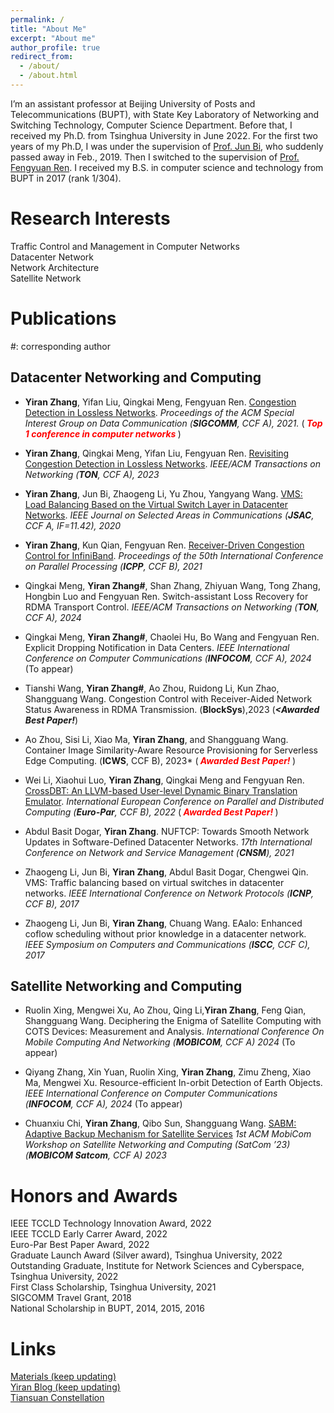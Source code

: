 ```yaml
---
permalink: /
title: "About Me"
excerpt: "About me"
author_profile: true
redirect_from: 
  - /about/
  - /about.html
---
```


I’m an assistant professor at Beijing University of Posts and Telecommunications (BUPT), with State Key Laboratory of Networking and Switching Technology, Computer Science Department. Before that, I received my Ph.D. from Tsinghua University in June 2022. For the first two years of my Ph.D, I was under the supervision of [Prof. Jun Bi](https://www.tsinghua.edu.cn/info/1715/70637.htm), who suddenly passed away in Feb., 2019. Then I switched to the supervision of [Prof. Fengyuan Ren](https://www.cs.tsinghua.edu.cn/info/1126/3585.htm). I received my B.S. in computer science and technology from BUPT in 2017 (rank 1/304).

Research Interests
======
Traffic Control and Management in Computer Networks  
Datacenter Network  
Network Architecture  
Satellite Network

Publications
======
#: corresponding author

## Datacenter Networking and Computing

- **Yiran Zhang**, Yifan Liu, Qingkai Meng, Fengyuan Ren. [Congestion Detection in Lossless Networks](https://dl.acm.org/doi/10.1145/3452296.3472899). *Proceedings of the ACM Special Interest Group on Data Communication (**SIGCOMM**, CCF A), 2021.* (***<font color=red> Top 1 conference in computer networks </font>***)

- **Yiran Zhang**, Qingkai Meng, Yifan Liu, Fengyuan Ren. [Revisiting Congestion Detection in Lossless Networks](https://ieeexplore.ieee.org/document/10068180). *IEEE/ACM Transactions on Networking (**TON**, CCF A), 2023* 

- **Yiran Zhang**, Jun Bi, Zhaogeng Li, Yu Zhou, Yangyang Wang. [VMS: Load Balancing Based on the Virtual Switch Layer in Datacenter Networks](https://ieeexplore.ieee.org/document/9060887). *IEEE Journal on Selected Areas in Communications (**JSAC**, CCF A, IF=11.42), 2020*

- **Yiran Zhang**, Kun Qian, Fengyuan Ren. [Receiver-Driven Congestion Control for InfiniBand](https://dl.acm.org/doi/fullHtml/10.1145/3472456.3472466). *Proceedings of the 50th International Conference on Parallel Processing (**ICPP**, CCF B), 2021*

- Qingkai Meng, **Yiran Zhang#**, Shan Zhang, Zhiyuan Wang, Tong Zhang, Hongbin Luo and Fengyuan Ren. Switch-assistant Loss Recovery for RDMA Transport Control. *IEEE/ACM Transactions on Networking (**TON**, CCF A), 2024* 

- Qingkai Meng, **Yiran Zhang#**, Chaolei Hu, Bo Wang and Fengyuan Ren. Explicit Dropping Notification in Data Centers. *IEEE International Conference on Computer Communications (**INFOCOM**, CCF A), 2024* (To appear)

- Tianshi Wang, **Yiran Zhang#**, Ao Zhou, Ruidong Li, Kun Zhao, Shangguang Wang. Congestion Control with Receiver-Aided Network Status Awareness in RDMA Transmission. (**BlockSys**),2023 (***<Awarded Best Paper!***)

- Ao Zhou, Sisi Li, Xiao Ma, **Yiran Zhang**, and Shangguang Wang. Container Image Similarity-Aware Resource Provisioning for Serverless Edge Computing. (**ICWS**, CCF B), 2023* (***<font color=red> Awarded Best Paper! </font>***) 

- Wei Li, Xiaohui Luo, **Yiran Zhang**, Qingkai Meng and Fengyuan Ren. [CrossDBT: An LLVM-based User-level Dynamic Binary Translation Emulator](https://dl.acm.org/doi/abs/10.1007/978-3-031-12597-3_1). *International European Conference on Parallel and Distributed Computing (**Euro-Par**, CCF B), 2022* (***<font color=red> Awarded Best Paper! </font>***)  
   
- Abdul Basit Dogar, **Yiran Zhang**. NUFTCP: Towards Smooth Network Updates in Software-Defined Datacenter Networks. *17th International Conference on Network and Service Management (**CNSM**), 2021*

- Zhaogeng Li, Jun Bi, **Yiran Zhang**, Abdul Basit Dogar, Chengwei Qin. VMS: Traffic balancing based on virtual switches in datacenter networks. *IEEE International Conference on Network Protocols (**ICNP**, CCF B), 2017*

- Zhaogeng Li, Jun Bi, **Yiran Zhang**, Chuang Wang. EAalo: Enhanced coflow scheduling without prior knowledge in a datacenter network. *IEEE Symposium on Computers and Communications (**ISCC**, CCF C), 2017*

## Satellite Networking and Computing

- Ruolin Xing, Mengwei Xu, Ao Zhou, Qing Li,**Yiran Zhang**, Feng Qian, Shangguang Wang. Deciphering the Enigma of Satellite Computing with COTS Devices: Measurement and Analysis. *International Conference On Mobile Computing And Networking (**MOBICOM**, CCF A) 2024* (To appear)

- Qiyang Zhang, Xin Yuan, Ruolin Xing, **Yiran Zhang**, Zimu Zheng, Xiao Ma, Mengwei Xu. Resource-efficient In-orbit Detection of Earth Objects. *IEEE International Conference on Computer Communications (**INFOCOM**, CCF A), 2024* (To appear)

- Chuanxiu Chi, **Yiran Zhang**, Qibo Sun, Shangguang Wang. [SABM: Adaptive Backup Mechanism for Satellite Services](https://dl.acm.org/doi/pdf/10.1145/3614454.3622996) *1st ACM MobiCom Workshop on Satellite Networking and Computing (SatCom ’23) (**MOBICOM Satcom**, CCF A) 2023*





Honors and Awards
======
IEEE TCCLD Technology Innovation Award, 2022  
IEEE TCCLD Early Carrer Award, 2022  
Euro-Par Best Paper Award, 2022  
Graduate Launch Award (Silver award), Tsinghua University, 2022  
Outstanding Graduate, Institute for Network Sciences and Cyberspace, Tsinghua University, 2022  
First Class Scholarship, Tsinghua University, 2021  
SIGCOMM Travel Grant, 2018  
National Scholarship in BUPT, 2014, 2015, 2016  


Links
======
[Materials (keep updating)](https://yi-ran.github.io/2019/03/27/Useful-links/)  
[Yiran Blog (keep updating)](https://yi-ran.github.io/)  
[Tiansuan Constellation](http://www.tiansuan.org.cn/)
